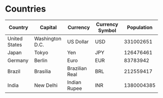 # Countries

|**Country**      |**Capital**        |**Currency**      |**Currency Symbol**|**Population**|
|-------------|---------------|--------------|---------------|----------|
|United States|Washington D.C.|US Dollar     |USD            |331002651 |
|Japan        |Tokyo          |Yen           |JPY            |126476461 |
|Germany      |Berlin         |Euro          |EUR            |83783942  |
|Brazil       |Brasília       |Brazilian Real|BRL            |212559417 |
|India        |New Delhi      |Indian Rupee  |INR            |1380004385|
